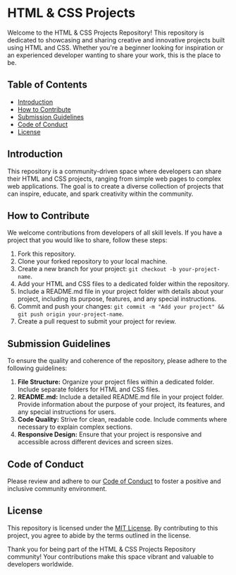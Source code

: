 # HTML & CSS Projects 

Welcome to the HTML & CSS Projects Repository! This repository is dedicated to showcasing and sharing creative and innovative projects built using HTML and CSS. Whether you're a beginner looking for inspiration or an experienced developer wanting to share your work, this is the place to be.

## Table of Contents

- [Introduction](#introduction)
- [How to Contribute](#how-to-contribute)
- [Submission Guidelines](#submission-guidelines)
- [Code of Conduct](#code-of-conduct)
- [License](#license)

## Introduction

This repository is a community-driven space where developers can share their HTML and CSS projects, ranging from simple web pages to complex web applications. The goal is to create a diverse collection of projects that can inspire, educate, and spark creativity within the community.

## How to Contribute

We welcome contributions from developers of all skill levels. If you have a project that you would like to share, follow these steps:

1. Fork this repository.
2. Clone your forked repository to your local machine.
3. Create a new branch for your project: `git checkout -b your-project-name`.
4. Add your HTML and CSS files to a dedicated folder within the repository.
5. Include a README.md file in your project folder with details about your project, including its purpose, features, and any special instructions.
6. Commit and push your changes: `git commit -m "Add your project" && git push origin your-project-name`.
7. Create a pull request to submit your project for review.

## Submission Guidelines

To ensure the quality and coherence of the repository, please adhere to the following guidelines:

1. **File Structure:** Organize your project files within a dedicated folder. Include separate folders for HTML and CSS files.
2. **README.md:** Include a detailed README.md file in your project folder. Provide information about the purpose of your project, its features, and any special instructions for users.
3. **Code Quality:** Strive for clean, readable code. Include comments where necessary to explain complex sections.
4. **Responsive Design:** Ensure that your project is responsive and accessible across different devices and screen sizes.

## Code of Conduct

Please review and adhere to our [Code of Conduct](CODE_OF_CONDUCT.md) to foster a positive and inclusive community environment.

## License

This repository is licensed under the [MIT License](LICENSE.md). By contributing to this project, you agree to abide by the terms outlined in the license.

Thank you for being part of the HTML & CSS Projects Repository community! Your contributions make this space vibrant and valuable to developers worldwide.
